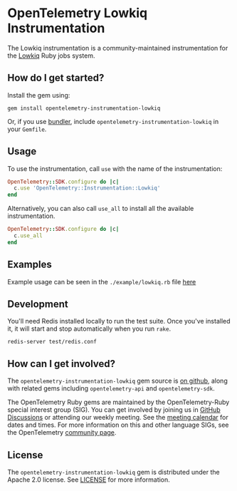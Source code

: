 # OpenTelemetry Lowkiq Instrumentation

The Lowkiq instrumentation is a community-maintained instrumentation for the [Lowkiq][lowkiq-home] Ruby jobs system.

## How do I get started?

Install the gem using:

```
gem install opentelemetry-instrumentation-lowkiq
```

Or, if you use [bundler][bundler-home], include `opentelemetry-instrumentation-lowkiq` in your `Gemfile`.

## Usage

To use the instrumentation, call `use` with the name of the instrumentation:

```ruby
OpenTelemetry::SDK.configure do |c|
  c.use 'OpenTelemetry::Instrumentation::Lowkiq'
end
```

Alternatively, you can also call `use_all` to install all the available instrumentation.

```ruby
OpenTelemetry::SDK.configure do |c|
  c.use_all
end
```
## Examples

Example usage can be seen in the `./example/lowkiq.rb` file [here](https://github.com/open-telemetry/opentelemetry-ruby/blob/main/instrumentation/lowkiq/example/lowkiq.rb)

## Development

You'll need Redis installed locally to run the test suite. Once you've
installed it, it will start and stop automatically when you run `rake`.

```
redis-server test/redis.conf
```

## How can I get involved?

The `opentelemetry-instrumentation-lowkiq` gem source is [on github][repo-github], along with related gems including `opentelemetry-api` and `opentelemetry-sdk`.

The OpenTelemetry Ruby gems are maintained by the OpenTelemetry-Ruby special interest group (SIG). You can get involved by joining us in [GitHub Discussions][discussions-url] or attending our weekly meeting. See the [meeting calendar][community-meetings] for dates and times. For more information on this and other language SIGs, see the OpenTelemetry [community page][ruby-sig].

## License

The `opentelemetry-instrumentation-lowkiq` gem is distributed under the Apache 2.0 license. See [LICENSE][license-github] for more information.

[lowkiq-home]: https://github.com/bia-technologies/lowkiq
[bundler-home]: https://bundler.io
[repo-github]: https://github.com/open-telemetry/opentelemetry-ruby
[license-github]: https://github.com/open-telemetry/opentelemetry-ruby/blob/main/LICENSE
[ruby-sig]: https://github.com/open-telemetry/community#ruby-sig
[community-meetings]: https://github.com/open-telemetry/community#community-meetings
[discussions-url]: https://github.com/open-telemetry/opentelemetry-ruby/discussions
